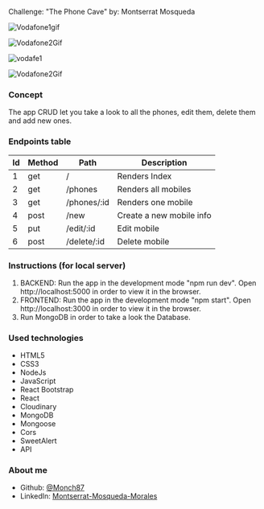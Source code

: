 Challenge: "The Phone Cave"
by: Montserrat Mosqueda


![Vodafone1gif](https://user-images.githubusercontent.com/72262776/116591811-91cacf00-a91f-11eb-98c3-3bba9cc387af.gif)

![Vodafone2Gif](https://user-images.githubusercontent.com/72262776/116591836-97281980-a91f-11eb-898a-4e24878880a0.gif)

![vodafe1](https://user-images.githubusercontent.com/72262776/116591940-b626ab80-a91f-11eb-8acb-741881ce7f28.gif)

![Vodafone2Gif](https://user-images.githubusercontent.com/72262776/116592188-fede6480-a91f-11eb-85fa-6990b3c181f0.gif)



### Concept

The app CRUD let you take a look to all the phones, edit them, delete them and add new ones.



### Endpoints table

| Id  | Method | Path                                        | Description                                                            |
| --- | ------ | ------------------------------------------- | ---------------------------------------------------------------------- |
| 1   | get    | /                                          | Renders Index |    
| 2   | get    | /phones                                    | Renders all mobiles                                                       |
| 3   | get    | /phones/:id                                     | Renders one mobile                                                     |
| 4   | post   | /new                                      | Create a new mobile info                                              |
| 5   | put    | /edit/:id                                     | Edit mobile                                                    |
| 6   | post   | /delete/:id                                     |Delete mobile                                              |



  ### Instructions (for local server)

1. BACKEND: Run the app in the development mode "npm run dev". Open http://localhost:5000 in order to view it in the browser.
2. FRONTEND: Run the app in the development mode "npm start". Open http://localhost:3000 in order to view it in the browser.
3. Run MongoDB in order to take a look the Database. 



  ### Used technologies 

- HTML5 
- CSS3
- NodeJs
- JavaScript
- React Bootstrap
- React
- Cloudinary
- MongoDB
- Mongoose
- Cors 
- SweetAlert
- API



### About me

* Github: [@Monch87](https://github.com/Monch87)
* LinkedIn: [Montserrat-Mosqueda-Morales](https://www.linkedin.com/in/montserrat-mosqueda-morales)
